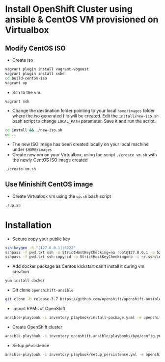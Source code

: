 # Install OpenShift Cluster using ansible & CentOS VM provisioned on Virtualbox

## Modify CentOS ISO
- Create iso
```bash
vagrant plugin install vagrant-vbguest
vagrant plugin install sshd
cd build-centos-iso
vagrant up
```

- Ssh to the vm. 
```bash
vagrant ssh
```
- Change the destination folder pointing to your local `home/images` folder where the iso generated file will be created.
  Edit the `install/new-iso.sh` bash script to change `LOCAL_PATH` parameter. Save it and run the script.
```bash
cd install && ./new-iso.sh
cd ..
```
- The new ISO image has been created locally on your local machine under `$HOME/images`
- Create new vm on your Virtualbox, using the script `./create_vm.sh` with the newly CentOS ISO image created
```bash
./create-vm.sh
```

## Use Minishift CentOS image
- Create Virtualbox vm using the `up.sh` bash script
```bash
./up.sh
```

# Installation

- Secure copy your public key
```bash
ssh-keygen -R "[127.0.0.1]:5222"
sshpass -f pwd.txt ssh -o StrictHostKeyChecking=no root@127.0.0.1 -p 5222 "mkdir ~/.ssh && chmod 700 ~/.ssh && touch ~/.ssh/authorized_keys && chmod 600 ~/.ssh/authorized_keys"
sshpass -f pwd.txt ssh-copy-id -o StrictHostKeyChecking=no -i ~/.ssh/id_rsa.pub root@127.0.0.1 -p 5222
```

- Add docker package as Centos kickstart can't install it during vm creation
```bash
yum install docker
```

- Git clone `openshihift-ansible` 
```bash
git clone -b release-3.7 https://github.com/openshift/openshift-ansible.git
```

- Import RPMs of OpenShift
```bash
ansible-playbook -i inventory playbook/install-package.yaml -e openshift_node=masters
```

- Create OpenShift cluster
```bash
ansible-playbook -i inventory openshift-ansible/playbooks/byo/config.yml
```

- Setup persistence
```bash
ansible-playbook -i inventory playbook/setup_persistence.yml -e openshift_node=masters
```
